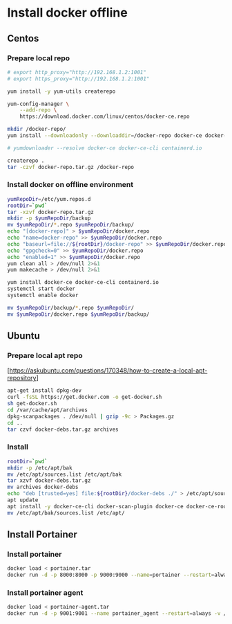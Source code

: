 # Install docker offline

## Centos

### Prepare local repo

```bash
# export http_proxy="http://192.168.1.2:1001"
# export https_proxy="http://192.168.1.2:1001"

yum install -y yum-utils createrepo

yum-config-manager \
    --add-repo \
    https://download.docker.com/linux/centos/docker-ce.repo

mkdir /docker-repo/
yum install --downloadonly --downloaddir=/docker-repo docker-ce docker-ce-cli containerd.io

# yumdownloader --resolve docker-ce docker-ce-cli containerd.io

createrepo .
tar -czvf docker-repo.tar.gz /docker-repo
```

### Install docker on offline environment
```bash
yumRepoDir=/etc/yum.repos.d
rootDir=`pwd`
tar -xzvf docker-repo.tar.gz
mkdir -p $yumRepoDir/backup
mv $yumRepoDir/*.repo $yumRepoDir/backup/
echo "[docker-repo]" > $yumRepoDir/docker.repo
echo "name=docker-repo" >> $yumRepoDir/docker.repo
echo "baseurl=file://${rootDir}/docker-repo" >> $yumRepoDir/docker.repo
echo "gpgcheck=0" >> $yumRepoDir/docker.repo
echo "enabled=1" >> $yumRepoDir/docker.repo
yum clean all > /dev/null 2>&1
yum makecache > /dev/null 2>&1

yum install docker-ce docker-ce-cli containerd.io
systemctl start docker
systemctl enable docker

mv $yumRepoDir/backup/*.repo $yumRepoDir/
mv $yumRepoDir/docker.repo $yumRepoDir/backup/
```

## Ubuntu

### Prepare local apt repo
[https://askubuntu.com/questions/170348/how-to-create-a-local-apt-repository]

```bash
apt-get install dpkg-dev
curl -fsSL https://get.docker.com -o get-docker.sh
sh get-docker.sh
cd /var/cache/apt/archives
dpkg-scanpackages . /dev/null | gzip -9c > Packages.gz
cd ..
tar czvf docker-debs.tar.gz archives
```

### Install

```bash
rootDir=`pwd`
mkdir -p /etc/apt/bak
mv /etc/apt/sources.list /etc/apt/bak
tar xzvf docker-debs.tar.gz
mv archives docker-debs
echo "deb [trusted=yes] file:${rootDir}/docker-debs ./" > /etc/apt/sources.list
apt update
apt install -y docker-ce-cli docker-scan-plugin docker-ce docker-ce-rootless-extras
mv /etc/apt/bak/sources.list /etc/apt/
```

## Install Portainer

### Install portainer

```bash
docker load < portainer.tar
docker run -d -p 8000:8000 -p 9000:9000 --name=portainer --restart=always -v /var/run/docker.sock:/var/run/docker.sock -v portainer_data:/data portainer/portainer-ce
```

### Install portainer agent

```bash
docker load < portainer-agent.tar
docker run -d -p 9001:9001 --name portainer_agent --restart=always -v /var/run/docker.sock:/var/run/docker.sock -v /var/lib/docker/volumes:/var/lib/docker/volumes portainer/agent
```
